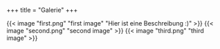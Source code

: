 +++
title = "Galerie"
+++

{{< image "first.png" "first image" "Hier ist eine Beschreibung :)" >}}
{{< image "second.png" "second image" >}}
{{< image "third.png" "third image" >}}
